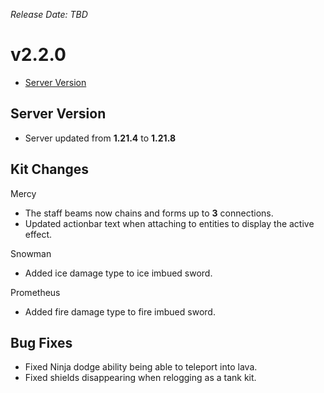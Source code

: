 _Release Date: TBD_

# v2.2.0

- [Server Version](#server-version)

## Server Version

- Server updated from **1.21.4** to **1.21.8**

## Kit Changes

Mercy

- The staff beams now chains and forms up to **3** connections.
- Updated actionbar text when attaching to entities to display the active effect.

Snowman

- Added ice damage type to ice imbued sword.

Prometheus

- Added fire damage type to fire imbued sword.

## Bug Fixes

- Fixed Ninja dodge ability being able to teleport into lava.
- Fixed shields disappearing when relogging as a tank kit.
